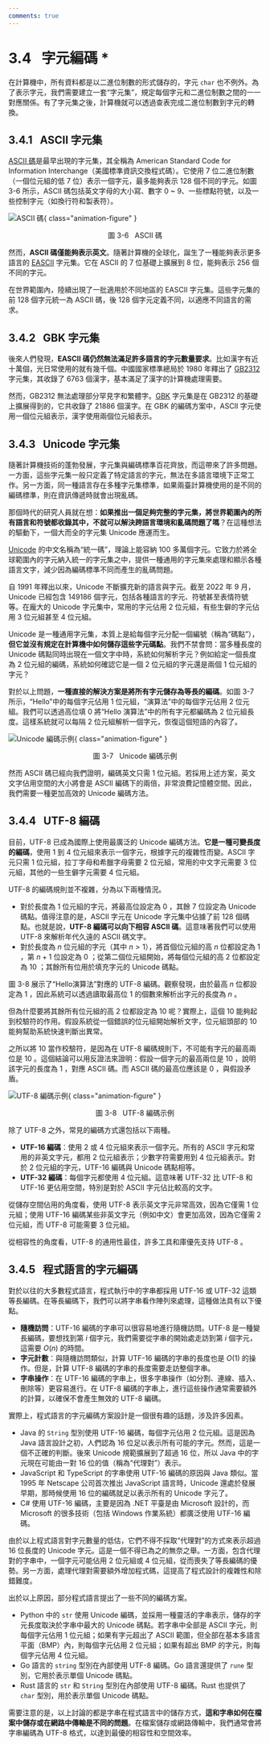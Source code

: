 ```yaml
---
comments: true
---
```


# 3.4 &nbsp; 字元編碼 *

在計算機中，所有資料都是以二進位制數的形式儲存的，字元 `char` 也不例外。為了表示字元，我們需要建立一套“字元集”，規定每個字元和二進位制數之間的一一對應關係。有了字元集之後，計算機就可以透過查表完成二進位制數到字元的轉換。

## 3.4.1 &nbsp; ASCII 字元集

<u>ASCII 碼</u>是最早出現的字元集，其全稱為 American Standard Code for Information Interchange（美國標準資訊交換程式碼）。它使用 7 位二進位制數（一個位元組的低 7 位）表示一個字元，最多能夠表示 128 個不同的字元。如圖 3-6 所示，ASCII 碼包括英文字母的大小寫、數字 0 ~ 9、一些標點符號，以及一些控制字元（如換行符和製表符）。

![ASCII 碼](character_encoding.assets/ascii_table.png){ class="animation-figure" }

<p align="center"> 圖 3-6 &nbsp; ASCII 碼 </p>

然而，**ASCII 碼僅能夠表示英文**。隨著計算機的全球化，誕生了一種能夠表示更多語言的 <u>EASCII</u> 字元集。它在 ASCII 的 7 位基礎上擴展到 8 位，能夠表示 256 個不同的字元。

在世界範圍內，陸續出現了一批適用於不同地區的 EASCII 字元集。這些字元集的前 128 個字元統一為 ASCII 碼，後 128 個字元定義不同，以適應不同語言的需求。

## 3.4.2 &nbsp; GBK 字元集

後來人們發現，**EASCII 碼仍然無法滿足許多語言的字元數量要求**。比如漢字有近十萬個，光日常使用的就有幾千個。中國國家標準總局於 1980 年釋出了 <u>GB2312</u> 字元集，其收錄了 6763 個漢字，基本滿足了漢字的計算機處理需要。

然而，GB2312 無法處理部分罕見字和繁體字。<u>GBK</u> 字元集是在 GB2312 的基礎上擴展得到的，它共收錄了 21886 個漢字。在 GBK 的編碼方案中，ASCII 字元使用一個位元組表示，漢字使用兩個位元組表示。

## 3.4.3 &nbsp; Unicode 字元集

隨著計算機技術的蓬勃發展，字元集與編碼標準百花齊放，而這帶來了許多問題。一方面，這些字元集一般只定義了特定語言的字元，無法在多語言環境下正常工作。另一方面，同一種語言存在多種字元集標準，如果兩臺計算機使用的是不同的編碼標準，則在資訊傳遞時就會出現亂碼。

那個時代的研究人員就在想：**如果推出一個足夠完整的字元集，將世界範圍內的所有語言和符號都收錄其中，不就可以解決跨語言環境和亂碼問題了嗎**？在這種想法的驅動下，一個大而全的字元集 Unicode 應運而生。

<u>Unicode</u> 的中文名稱為“統一碼”，理論上能容納 100 多萬個字元。它致力於將全球範圍內的字元納入統一的字元集之中，提供一種通用的字元集來處理和顯示各種語言文字，減少因為編碼標準不同而產生的亂碼問題。

自 1991 年釋出以來，Unicode 不斷擴充新的語言與字元。截至 2022 年 9 月，Unicode 已經包含 149186 個字元，包括各種語言的字元、符號甚至表情符號等。在龐大的 Unicode 字元集中，常用的字元佔用 2 位元組，有些生僻的字元佔用 3 位元組甚至 4 位元組。

Unicode 是一種通用字元集，本質上是給每個字元分配一個編號（稱為“碼點”），**但它並沒有規定在計算機中如何儲存這些字元碼點**。我們不禁會問：當多種長度的 Unicode 碼點同時出現在一個文字中時，系統如何解析字元？例如給定一個長度為 2 位元組的編碼，系統如何確認它是一個 2 位元組的字元還是兩個 1 位元組的字元？

對於以上問題，**一種直接的解決方案是將所有字元儲存為等長的編碼**。如圖 3-7 所示，“Hello”中的每個字元佔用 1 位元組，“演算法”中的每個字元佔用 2 位元組。我們可以透過高位填 0 將“Hello 演算法”中的所有字元都編碼為 2 位元組長度。這樣系統就可以每隔 2 位元組解析一個字元，恢復這個短語的內容了。

![Unicode 編碼示例](character_encoding.assets/unicode_hello_algo.png){ class="animation-figure" }

<p align="center"> 圖 3-7 &nbsp; Unicode 編碼示例 </p>

然而 ASCII 碼已經向我們證明，編碼英文只需 1 位元組。若採用上述方案，英文文字佔用空間的大小將會是 ASCII 編碼下的兩倍，非常浪費記憶體空間。因此，我們需要一種更加高效的 Unicode 編碼方法。

## 3.4.4 &nbsp; UTF-8 編碼

目前，UTF-8 已成為國際上使用最廣泛的 Unicode 編碼方法。**它是一種可變長度的編碼**，使用 1 到 4 位元組來表示一個字元，根據字元的複雜性而變。ASCII 字元只需 1 位元組，拉丁字母和希臘字母需要 2 位元組，常用的中文字元需要 3 位元組，其他的一些生僻字元需要 4 位元組。

UTF-8 的編碼規則並不複雜，分為以下兩種情況。

- 對於長度為 1 位元組的字元，將最高位設定為 $0$ ，其餘 7 位設定為 Unicode 碼點。值得注意的是，ASCII 字元在 Unicode 字元集中佔據了前 128 個碼點。也就是說，**UTF-8 編碼可以向下相容 ASCII 碼**。這意味著我們可以使用 UTF-8 來解析年代久遠的 ASCII 碼文字。
- 對於長度為 $n$ 位元組的字元（其中 $n > 1$），將首個位元組的高 $n$ 位都設定為 $1$ ，第 $n + 1$ 位設定為 $0$ ；從第二個位元組開始，將每個位元組的高 2 位都設定為 $10$ ；其餘所有位用於填充字元的 Unicode 碼點。

圖 3-8 展示了“Hello演算法”對應的 UTF-8 編碼。觀察發現，由於最高 $n$ 位都設定為 $1$ ，因此系統可以透過讀取最高位 $1$ 的個數來解析出字元的長度為 $n$ 。

但為什麼要將其餘所有位元組的高 2 位都設定為 $10$ 呢？實際上，這個 $10$ 能夠起到校驗符的作用。假設系統從一個錯誤的位元組開始解析文字，位元組頭部的 $10$ 能夠幫助系統快速判斷出異常。

之所以將 $10$ 當作校驗符，是因為在 UTF-8 編碼規則下，不可能有字元的最高兩位是 $10$ 。這個結論可以用反證法來證明：假設一個字元的最高兩位是 $10$ ，說明該字元的長度為 $1$ ，對應 ASCII 碼。而 ASCII 碼的最高位應該是 $0$ ，與假設矛盾。

![UTF-8 編碼示例](character_encoding.assets/utf-8_hello_algo.png){ class="animation-figure" }

<p align="center"> 圖 3-8 &nbsp; UTF-8 編碼示例 </p>

除了 UTF-8 之外，常見的編碼方式還包括以下兩種。

- **UTF-16 編碼**：使用 2 或 4 位元組來表示一個字元。所有的 ASCII 字元和常用的非英文字元，都用 2 位元組表示；少數字符需要用到 4 位元組表示。對於 2 位元組的字元，UTF-16 編碼與 Unicode 碼點相等。
- **UTF-32 編碼**：每個字元都使用 4 位元組。這意味著 UTF-32 比 UTF-8 和 UTF-16 更佔用空間，特別是對於 ASCII 字元佔比較高的文字。

從儲存空間佔用的角度看，使用 UTF-8 表示英文字元非常高效，因為它僅需 1 位元組；使用 UTF-16 編碼某些非英文字元（例如中文）會更加高效，因為它僅需 2 位元組，而 UTF-8 可能需要 3 位元組。

從相容性的角度看，UTF-8 的通用性最佳，許多工具和庫優先支持 UTF-8 。

## 3.4.5 &nbsp; 程式語言的字元編碼

對於以往的大多數程式語言，程式執行中的字串都採用 UTF-16 或 UTF-32 這類等長編碼。在等長編碼下，我們可以將字串看作陣列來處理，這種做法具有以下優點。

- **隨機訪問**：UTF-16 編碼的字串可以很容易地進行隨機訪問。UTF-8 是一種變長編碼，要想找到第 $i$ 個字元，我們需要從字串的開始處走訪到第 $i$ 個字元，這需要 $O(n)$ 的時間。
- **字元計數**：與隨機訪問類似，計算 UTF-16 編碼的字串的長度也是 $O(1)$ 的操作。但是，計算 UTF-8 編碼的字串的長度需要走訪整個字串。
- **字串操作**：在 UTF-16 編碼的字串上，很多字串操作（如分割、連線、插入、刪除等）更容易進行。在 UTF-8 編碼的字串上，進行這些操作通常需要額外的計算，以確保不會產生無效的 UTF-8 編碼。

實際上，程式語言的字元編碼方案設計是一個很有趣的話題，涉及許多因素。

- Java 的 `String` 型別使用 UTF-16 編碼，每個字元佔用 2 位元組。這是因為 Java 語言設計之初，人們認為 16 位足以表示所有可能的字元。然而，這是一個不正確的判斷。後來 Unicode 規範擴展到了超過 16 位，所以 Java 中的字元現在可能由一對 16 位的值（稱為“代理對”）表示。
- JavaScript 和 TypeScript 的字串使用 UTF-16 編碼的原因與 Java 類似。當 1995 年 Netscape 公司首次推出 JavaScript 語言時，Unicode 還處於發展早期，那時候使用 16 位的編碼就足以表示所有的 Unicode 字元了。
- C# 使用 UTF-16 編碼，主要是因為 .NET 平臺是由 Microsoft 設計的，而 Microsoft 的很多技術（包括 Windows 作業系統）都廣泛使用 UTF-16 編碼。

由於以上程式語言對字元數量的低估，它們不得不採取“代理對”的方式來表示超過 16 位長度的 Unicode 字元。這是一個不得已為之的無奈之舉。一方面，包含代理對的字串中，一個字元可能佔用 2 位元組或 4 位元組，從而喪失了等長編碼的優勢。另一方面，處理代理對需要額外增加程式碼，這提高了程式設計的複雜性和除錯難度。

出於以上原因，部分程式語言提出了一些不同的編碼方案。

- Python 中的 `str` 使用 Unicode 編碼，並採用一種靈活的字串表示，儲存的字元長度取決於字串中最大的 Unicode 碼點。若字串中全部是 ASCII 字元，則每個字元佔用 1 位元組；如果有字元超出了 ASCII 範圍，但全部在基本多語言平面（BMP）內，則每個字元佔用 2 位元組；如果有超出 BMP 的字元，則每個字元佔用 4 位元組。
- Go 語言的 `string` 型別在內部使用 UTF-8 編碼。Go 語言還提供了 `rune` 型別，它用於表示單個 Unicode 碼點。
- Rust 語言的 `str` 和 `String` 型別在內部使用 UTF-8 編碼。Rust 也提供了 `char` 型別，用於表示單個 Unicode 碼點。

需要注意的是，以上討論的都是字串在程式語言中的儲存方式，**這和字串如何在檔案中儲存或在網路中傳輸是不同的問題**。在檔案儲存或網路傳輸中，我們通常會將字串編碼為 UTF-8 格式，以達到最優的相容性和空間效率。
